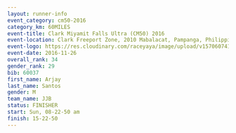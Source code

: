 ```yaml
---
layout: runner-info 
event_category: cm50-2016 
category_km: 60MILES 
event-title: Clark Miyamit Falls Ultra (CM50) 2016 
event-location: Clark Freeport Zone, 2010 Mabalacat, Pampanga, Philippines 
event-logo: https://res.cloudinary.com/raceyaya/image/upload/v1570607412/logo/cm50_p8ydpq.jpg 
event-date: 2016-11-26 
overall_rank: 34
gender_rank: 29
bib: 60037
first_name: Arjay
last_name: Santos
gender: M
team_name: JJB
status: FINISHER
start: Sun, 08-22-50 am
finish: 15-22-50
---
```

